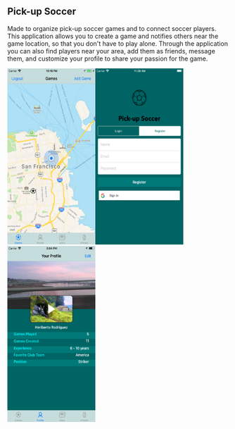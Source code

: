 ## Pick-up Soccer

Made to organize pick-up soccer games and to connect soccer players. This application allows you to create a game and notifies others near the game location, so that you don't have to play alone. Through the application you can also find players near your area, add them as friends, message them, and customize your profile to share your passion for the game.
<p float="left">
<img src="https://github.com/hrodri02/soccer_app/blob/master/screenshots/LoginVC.png" alt="home screen" width="200" height="400" padding="20"/>
<img src="https://github.com/hrodri02/soccer_app/blob/master/screenshots/GamesVC.png" alt="map screen" width="200" height="400" padding="20" style="float:left"/>
<img src="https://github.com/hrodri02/soccer_app/blob/master/screenshots/ProfileVC.png" alt="map screen" width="200" height="400" padding="20" style="float:left"/>
<p/>
